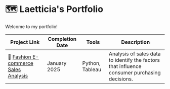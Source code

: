 # 🗺️ Laetticia's Portfolio

Welcome to my portfolio!

| Project Link | Completion Date | Tools | Description |
| ------------ | --------------- | ----- | ----------- |
| 👒 [Fashion E-commerce Sales Analysis](https://drive.google.com/file/d/1-hQUhWJfhQHjkevIFt_IpcLq8T4iidQf/view?usp=sharing) | January 2025 | Python, Tableau | Analysis of sales data to identify the factors that influence consumer purchasing decisions. |
